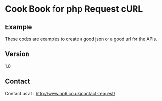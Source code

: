Cook Book for php Request cURL
==


Example
--

These codes are examples to create a good json or a good url for the APIs.

Version
--

1.0

Contact
--

Contact us at : http://www.np6.co.uk/contact-request/
